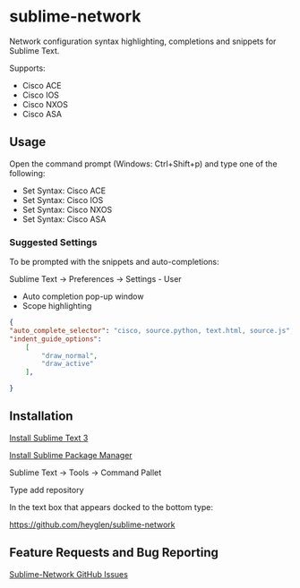 # sublime-network


Network configuration syntax highlighting, completions and snippets for Sublime Text.

Supports:
 * Cisco ACE
 * Cisco IOS
 * Cisco NXOS
 * Cisco ASA

## Usage

Open the command prompt (Windows: Ctrl+Shift+p) and type one of the following:
 * Set Syntax: Cisco ACE
 * Set Syntax: Cisco IOS
 * Set Syntax: Cisco NXOS
 * Set Syntax: Cisco ASA

### Suggested Settings

To be prompted with the snippets and auto-completions:

Sublime Text -> Preferences -> Settings - User

 * Auto completion pop-up window
 * Scope highlighting
```JSON
{
"auto_complete_selector": "cisco, source.python, text.html, source.js",
"indent_guide_options":
    [
        "draw_normal",
        "draw_active"
    ],

}
```
## Installation

[Install Sublime Text 3](http://www.sublimetext.com/3)

[Install Sublime Package Manager](https://sublime.wbond.net/installation)

Sublime Text -> Tools -> Command Pallet

Type add repository

In the text box that appears docked to the bottom type:

https://github.com/heyglen/sublime-network

## Feature Requests and Bug Reporting

[Sublime-Network GitHub Issues](https://github.com/heyglen/sublime-network/issues)
